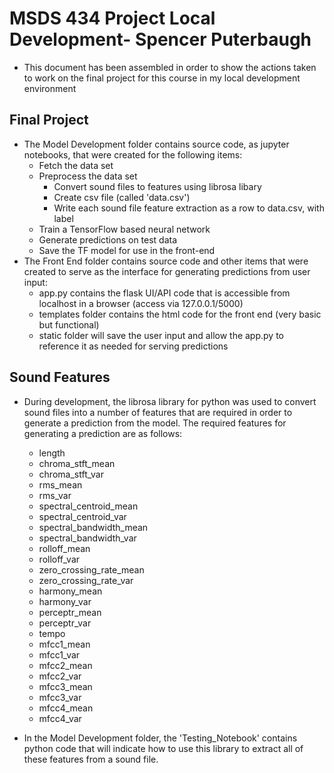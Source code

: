 
# MSDS 434 Project Local Development- Spencer Puterbaugh

- This document has been assembled in order to show the actions taken to work on the final project for this course in my local development environment


## Final Project

- The Model Development folder contains source code, as jupyter notebooks, that were created for the following items:
    - Fetch the data set
    - Preprocess the data set
        - Convert sound files to features using librosa libary
        - Create csv file (called 'data.csv')
        - Write each sound file feature extraction as a row to data.csv, with label
    - Train a TensorFlow based neural network
    - Generate predictions on test data
    - Save the TF model for use in the front-end
- The Front End folder contains source code and other items that were created to serve as the interface for generating predictions from user input:
    - app.py contains the flask UI/API code that is accessible from localhost in a browser (access via 127.0.0.1/5000)
    - templates folder contains the html code for the front end (very basic but functional)
    - static folder will save the user input and allow the app.py to reference it as needed for serving predictions


## Sound Features

- During development, the librosa library for python was used to convert sound files into a number of features that are required in order to generate a prediction from the model. The required features for generating a prediction are as follows:
    - length
    - chroma_stft_mean
    - chroma_stft_var
    - rms_mean
    - rms_var
    - spectral_centroid_mean
    - spectral_centroid_var
    - spectral_bandwidth_mean
    - spectral_bandwidth_var
    - rolloff_mean
    - rolloff_var
    - zero_crossing_rate_mean
    - zero_crossing_rate_var
    - harmony_mean
    - harmony_var
    - perceptr_mean
    - perceptr_var
    - tempo
    - mfcc1_mean
    - mfcc1_var
    - mfcc2_mean
    - mfcc2_var
    - mfcc3_mean
    - mfcc3_var
    - mfcc4_mean
    - mfcc4_var

- In the Model Development folder, the 'Testing_Notebook' contains python code that will indicate how to use this library to extract all of these features from a sound file.